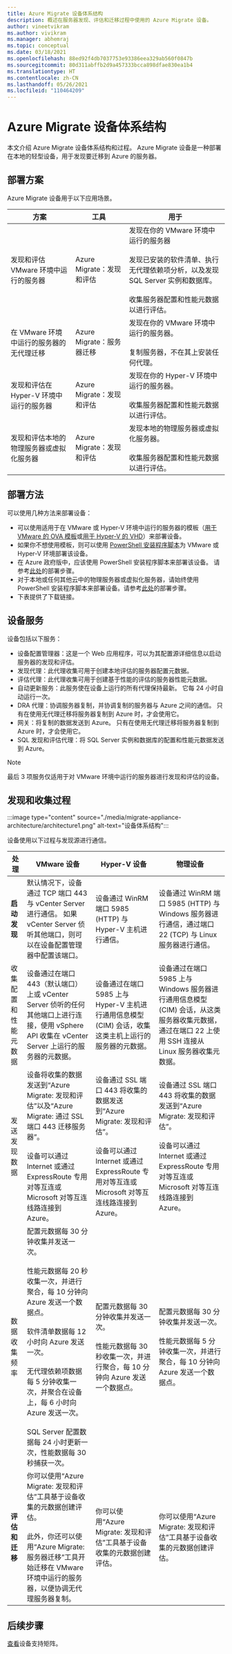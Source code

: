 ```yaml
---
title: Azure Migrate 设备体系结构
description: 概述在服务器发现、评估和迁移过程中使用的 Azure Migrate 设备。
author: vineetvikram
ms.author: vivikram
ms.manager: abhemraj
ms.topic: conceptual
ms.date: 03/18/2021
ms.openlocfilehash: 88ed92f4db7037753e93386eea329ab560f0847b
ms.sourcegitcommit: 80d311abffb2d9a457333bcca898dfae830ea1b4
ms.translationtype: HT
ms.contentlocale: zh-CN
ms.lasthandoff: 05/26/2021
ms.locfileid: "110464209"
---
```

# <a name="azure-migrate-appliance-architecture"></a>Azure Migrate 设备体系结构

本文介绍 Azure Migrate 设备体系结构和过程。 Azure Migrate 设备是一种部署在本地的轻型设备，用于发现要迁移到 Azure 的服务器。

## <a name="deployment-scenarios"></a>部署方案

Azure Migrate 设备用于以下应用场景。

**方案** | **工具** | **用于**
--- | --- | ---
发现和评估 VMware 环境中运行的服务器 | Azure Migrate：发现和评估 | 发现在你的 VMware 环境中运行的服务器<br/><br/> 发现已安装的软件清单、执行无代理依赖项分析，以及发现 SQL Server 实例和数据库。<br/><br/> 收集服务器配置和性能元数据以进行评估。
在 VMware 环境中运行的服务器的无代理迁移 | Azure Migrate：服务器迁移 | 发现在你的 VMware 环境中运行的服务器。<br/><br/> 复制服务器，不在其上安装任何代理。
发现和评估在 Hyper-V 环境中运行的服务器 | Azure Migrate：发现和评估 | 发现在你的 Hyper-V 环境中运行的服务器。<br/><br/> 收集服务器配置和性能元数据以进行评估。
发现和评估本地的物理服务器或虚拟化服务器 |  Azure Migrate：发现和评估 |  发现本地的物理服务器或虚拟化服务器。<br/><br/> 收集服务器配置和性能元数据以进行评估。

## <a name="deployment-methods"></a>部署方法

可以使用几种方法来部署设备：

- 可以使用适用于在 VMware 或 Hyper-V 环境中运行的服务器的模板（[用于 VMware 的 OVA 模板](how-to-set-up-appliance-vmware.md)或[用于 Hyper-V 的 VHD](how-to-set-up-appliance-hyper-v.md)）来部署设备。
- 如果你不想使用模板，则可以使用 [PowerShell 安装程序脚本](deploy-appliance-script.md)为 VMware 或 Hyper-V 环境部署该设备。
- 在 Azure 政府版中，应该使用 PowerShell 安装程序脚本来部署该设备。 请参考[此处](deploy-appliance-script-government.md)的部署步骤。
- 对于本地或任何其他云中的物理服务器或虚拟化服务器，请始终使用 PowerShell 安装程序脚本来部署设备。请参考[此处](how-to-set-up-appliance-physical.md)的部署步骤。
- 下表提供了下载链接。

## <a name="appliance-services"></a>设备服务

设备包括以下服务：

- 设备配置管理器：这是一个 Web 应用程序，可以为其配置源详细信息以启动服务器的发现和评估。 
- 发现代理：此代理收集可用于创建本地评估的服务器配置元数据。
- 评估代理：此代理收集可用于创建基于性能的评估的服务器性能元数据。
- 自动更新服务：此服务使在设备上运行的所有代理保持最新。 它每 24 小时自动运行一次。
- DRA 代理：协调服务器复制，并协调复制的服务器与 Azure 之间的通信。 只有在使用无代理迁移将服务器复制到 Azure 时，才会使用它。
- 网关：将复制的数据发送到 Azure。 只有在使用无代理迁移将服务器复制到 Azure 时，才会使用它。
- SQL 发现和评估代理：将 SQL Server 实例和数据库的配置和性能元数据发送到 Azure。

> [!Note]
> 最后 3 项服务仅适用于对 VMware 环境中运行的服务器进行发现和评估的设备。

## <a name="discovery-and-collection-process"></a>发现和收集过程

:::image type="content" source="./media/migrate-appliance-architecture/architecture1.png" alt-text="设备体系结构":::

设备使用以下过程与发现源进行通信。

**处理** | VMware 设备 | Hyper-V 设备 | **物理设备**
---|---|---|---
**启动发现** | 默认情况下，设备通过 TCP 端口 443 与 vCenter Server 进行通信。 如果 vCenter Server 侦听其他端口，则可以在设备配置管理器中配置该端口。 | 设备通过 WinRM 端口 5985 (HTTP) 与 Hyper-V 主机进行通信。 | 设备通过 WinRM 端口 5985 (HTTP) 与 Windows 服务器进行通信，通过端口 22 (TCP) 与 Linux 服务器进行通信。
收集配置和性能元数据 | 设备通过在端口 443（默认端口）上或 vCenter Server 侦听的任何其他端口上进行连接，使用 vSphere API 收集在 vCenter Server 上运行的服务器的元数据。 | 设备通过在端口 5985 上与 Hyper-V 主机进行通用信息模型 (CIM) 会话，收集这类主机上运行的服务器的元数据。| 设备通过在端口 5985 上与 Windows 服务器进行通用信息模型 (CIM) 会话，从这类服务器收集元数据，通过在端口 22 上使用 SSH 连接从 Linux 服务器收集元数据。
发送发现数据 | 设备将收集的数据发送到“Azure Migrate: 发现和评估”以及“Azure Migrate: 通过 SSL 端口 443 迁移服务器”。<br/><br/>  设备可以通过 Internet 或通过 ExpressRoute 专用对等互连或 Microsoft 对等互连线路连接到 Azure。 | 设备通过 SSL 端口 443 将收集的数据发送到“Azure Migrate: 发现和评估”。<br/><br/> 设备可以通过 Internet 或通过 ExpressRoute 专用对等互连或 Microsoft 对等互连线路连接到 Azure。 | 设备通过 SSL 端口 443 将收集的数据发送到“Azure Migrate: 发现和评估”。<br/><br/> 设备可以通过 Internet 或通过 ExpressRoute 专用对等互连或 Microsoft 对等互连线路连接到 Azure。 
数据收集频率 | 配置元数据每 30 分钟收集并发送一次。 <br/><br/> 性能元数据每 20 秒收集一次，并进行聚合，每 10 分钟向 Azure 发送一个数据点。 <br/><br/> 软件清单数据每 12 小时向 Azure 发送一次。 <br/><br/> 无代理依赖项数据每 5 分钟收集一次，并聚合在设备上，每 6 小时向 Azure 发送一次。 <br/><br/> SQL Server 配置数据每 24 小时更新一次，性能数据每 30 秒捕获一次。| 配置元数据每 30 分钟收集并发送一次。 <br/><br/> 性能元数据每 30 秒收集一次，并进行聚合，每 10 分钟向 Azure 发送一个数据点。|  配置元数据每 30 分钟收集并发送一次。 <br/><br/> 性能元数据每 5 分钟收集一次，并进行聚合，每 10 分钟向 Azure 发送一个数据点。
**评估和迁移** | 你可以使用“Azure Migrate: 发现和评估”工具基于设备收集的元数据创建评估。<br/><br/>此外，你还可以使用“Azure Migrate: 服务器迁移”工具开始迁移在 VMware 环境中运行的服务器，以便协调无代理服务器复制。| 你可以使用“Azure Migrate: 发现和评估”工具基于设备收集的元数据创建评估。 | 你可以使用“Azure Migrate: 发现和评估”工具基于设备收集的元数据创建评估。

## <a name="next-steps"></a>后续步骤

[查看](migrate-appliance.md)设备支持矩阵。